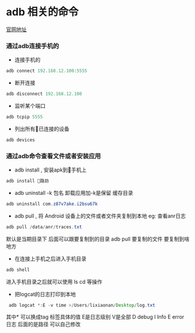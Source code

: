 # adb 相关的命令
[官网地址](https://developer.android.com/studio/command-line/adb?gclid=Cj0KCQjwt_nmBRD0ARIsAJYs6o2frvMVn3AWDzhbfbwHQOuM5P2C51LjSYm_WVuWSBhht5fsJNlXCisaAsNPEALw_wcB)
### 通过adb连接手机的
* 连接手机的
``` Java
adb connect 192.168.12.100:5555
```
* 断开连接
``` Java
adb disconnect 192.168.12.100
```
* 监听某个端口
``` Java
adb tcpip 5555
```
* 列出所有已连接的设备
``` Java
adb devices
```
### 通过adb命令查看文件或者安装应用
* adb install , 安装apk到手机上
``` Java
adb install 路劲
```
* adb uninstall -k 包名 卸载应用加-k是保留 缓存目录
``` Java
adb uninstall com.z87v7ake.i2bsu67k
```



* adb pull , 将 Android 设备上的文件或者文件夹复制到本地
eg: 查看anr日志
``` Java
adb pull /data/anr/traces.txt
```
默认是当期目录下 后面可以跟要复制到的目录
adb pull 要复制的文件  要复制到啥地方


* 在连接上手机之后进入手机目录
``` Java
adb shell
```
 进入手机目录之后就可以使用 ls cd 等操作

* 把logcat的日志打印到本地
``` Java
 adb logcat *:E -v time >/Users/lixiaonan/Desktop/log.txt
```
其中* 可以换成tag 标签具体的值  E是日志级别  V是全部 D debug  I Info  E  error 日志
后面的是路径   可以自己修改
